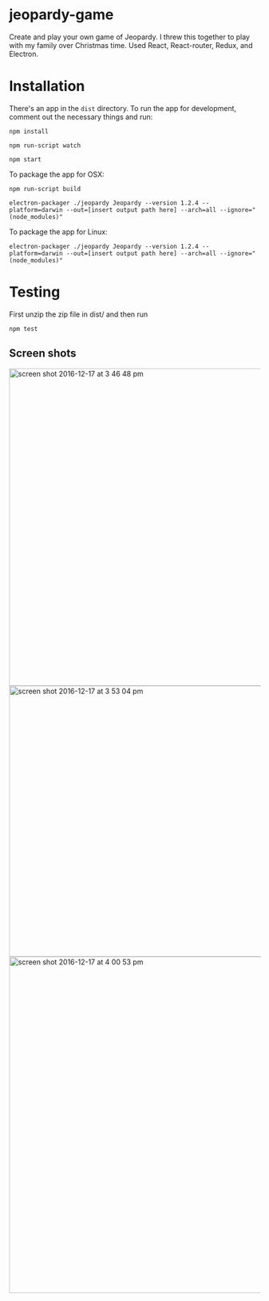 # jeopardy-game
Create and play your own game of Jeopardy. I threw this together to play with my family over Christmas time. Used React, React-router, Redux, and Electron.

# Installation
There's an app in the `dist` directory.
To run the app for development, comment out the necessary things and run:

```npm install```

```npm run-script watch```

```npm start```

To package the app for OSX:

```npm run-script build```

```electron-packager ./jeopardy Jeopardy --version 1.2.4 --platform=darwin --out=[insert output path here] --arch=all --ignore="(node_modules)"```

To package the app for Linux: 

```electron-packager ./jeopardy Jeopardy --version 1.2.4 --platform=darwin --out=[insert output path here] --arch=all --ignore="(node_modules)"```

# Testing

First unzip the zip file in dist/ and then run

```npm test```

## Screen shots
<img width="635" alt="screen shot 2016-12-17 at 3 46 48 pm" src="https://cloud.githubusercontent.com/assets/10538978/21290243/3abb4ae8-c470-11e6-83cb-67bdc88f6952.png">
<img width="542" alt="screen shot 2016-12-17 at 3 53 04 pm" src="https://cloud.githubusercontent.com/assets/10538978/21290266/e93ddd92-c470-11e6-8379-c8787b6de75d.png">
<img width="673" alt="screen shot 2016-12-17 at 4 00 53 pm" src="https://cloud.githubusercontent.com/assets/10538978/21290289/03a7379a-c472-11e6-9832-f8570a577021.png">
